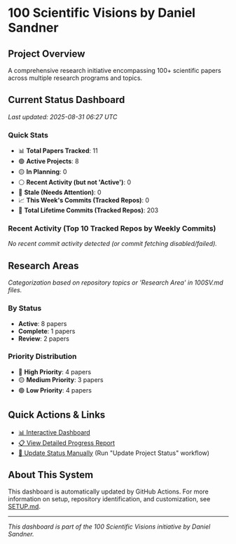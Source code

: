 # 100 Scientific Visions by Daniel Sandner

## Project Overview
A comprehensive research initiative encompassing 100+ scientific papers across multiple research programs and topics.

## Current Status Dashboard
*Last updated: 2025-08-31 06:27 UTC*

### Quick Stats
- 📊 **Total Papers Tracked**: 11
- 🟢 **Active Projects**: 8
- 🟡 **In Planning**: 0
- ⚪ **Recent Activity (but not 'Active')**: 0
- 🔴 **Stale (Needs Attention)**: 0
- 📈 **This Week's Commits (Tracked Repos)**: 0 
- 📜 **Total Lifetime Commits (Tracked Repos)**: 203

### Recent Activity (Top 10 Tracked Repos by Weekly Commits)
*No recent commit activity detected (or commit fetching disabled/failed).*

## Research Areas
*Categorization based on repository topics or 'Research Area' in 100SV.md files.*

### By Status
- **Active**: 8 papers
- **Complete**: 1 papers
- **Review**: 2 papers

### Priority Distribution
- 🔴 **High Priority**: 4 papers
- 🟡 **Medium Priority**: 3 papers
- 🟢 **Low Priority**: 4 papers

## Quick Actions & Links
- [📊 Interactive Dashboard](https://sandner-art.github.io/100-Scientific-Visions-Hub/)
- [📋 View Detailed Progress Report](./reports/detailed-progress.md)
- [🔄 Update Status Manually](../../actions) (Run "Update Project Status" workflow)

## About This System
This dashboard is automatically updated by GitHub Actions. For more information on setup, repository identification, and customization, see [SETUP.md](./setup.md).

---

*This dashboard is part of the 100 Scientific Visions initiative by Daniel Sandner.*